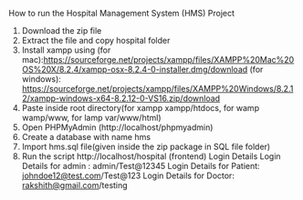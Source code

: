 How to run the Hospital Management System (HMS) Project
1. Download the zip file
2. Extract the file and copy hospital folder
3. Install xampp using (for mac):https://sourceforge.net/projects/xampp/files/XAMPP%20Mac%20OS%20X/8.2.4/xampp-osx-8.2.4-0-installer.dmg/download
   (for windows): https://sourceforge.net/projects/xampp/files/XAMPP%20Windows/8.2.12/xampp-windows-x64-8.2.12-0-VS16.zip/download
5. Paste inside root directory(for xampp xampp/htdocs, for wamp wamp/www, for lamp var/www/html)
6. Open PHPMyAdmin (http://localhost/phpmyadmin)
7. Create a database with name hms
8. Import hms.sql file(given inside the zip package in SQL file folder)
9. Run the script http://localhost/hospital (frontend)
Login Details
Login Details for admin : admin/Test@12345
Login Details for Patient: johndoe12@test.com/Test@123
Login Details for Doctor: rakshith@gmail.com/testing
